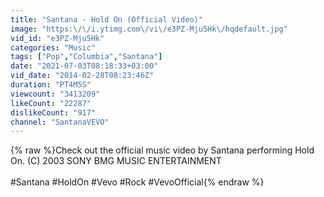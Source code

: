 ```yaml
---
title: "Santana - Hold On (Official Video)"
image: "https:\/\/i.ytimg.com\/vi\/e3PZ-Mju5Hk\/hqdefault.jpg"
vid_id: "e3PZ-Mju5Hk"
categories: "Music"
tags: ["Pop","Columbia","Santana"]
date: "2021-07-03T08:18:33+03:00"
vid_date: "2014-02-28T08:23:46Z"
duration: "PT4M5S"
viewcount: "3413209"
likeCount: "22287"
dislikeCount: "917"
channel: "SantanaVEVO"
---
```

{% raw %}Check out the official music video by Santana performing Hold On. (C) 2003 SONY BMG MUSIC ENTERTAINMENT<br /><br />#Santana #HoldOn #Vevo #Rock #VevoOfficial{% endraw %}
